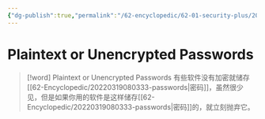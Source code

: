 ```yaml
---
{"dg-publish":true,"permalink":"/62-encyclopedic/62-01-security-plus/20220602184432-plaintext-or-unencrypted-passwords/","dgHomeLink":true,"dgPassFrontmatter":false}
---
```



# Plaintext or Unencrypted Passwords

>[!word] Plaintext or Unencrypted Passwords
> 有些软件没有加密就储存[[62-Encyclopedic/20220319080333-passwords|密码]]，虽然很少见，但是如果你用的软件是这样储存[[62-Encyclopedic/20220319080333-passwords|密码]]的，就立刻抛弃它。
